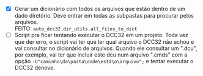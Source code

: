 - [X] Gerar um dicionário com todos os arquivos que estão dentro de um dado diretório. Deve entrar em todas as subpastas para procurar pelos arquivos.<br>
  FEITO: `auto_dcc32.dir_utils.all_files_to_dict`
- [ ] Script pra ficar tentando executar o DCC32 em um projeto. Toda vez que der erro, o script vai ter que ler qual arquivo o DCC32 não achou e vai consultar no dicionário de arquivos. Quando ele consultar um ".dcu", por exemplo, vai ter que incluir este dcu num arquivo ".cmds" com a opção `-U"caminho\da\pasta\onde\está\o\arquivo";` e tentar executar o DCC32 denovo.